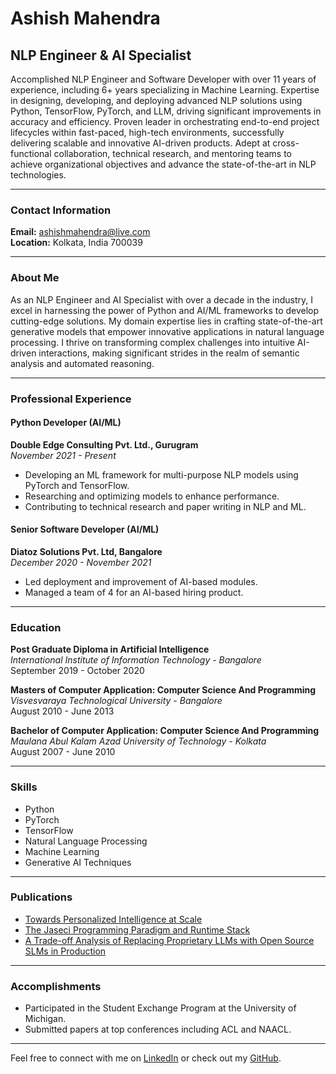 # Ashish Mahendra

## NLP Engineer & AI Specialist

Accomplished NLP Engineer and Software Developer with over 11 years of experience, including 6+ years specializing in Machine Learning. Expertise in designing, developing, and deploying advanced NLP solutions using Python, TensorFlow, PyTorch, and LLM, driving significant improvements in accuracy and efficiency. Proven leader in orchestrating end-to-end project lifecycles within fast-paced, high-tech environments, successfully delivering scalable and innovative AI-driven products. Adept at cross-functional collaboration, technical research, and mentoring teams to achieve organizational objectives and advance the state-of-the-art in NLP technologies.

---

### Contact Information

**Email:** ashishmahendra@live.com  
**Location:** Kolkata, India 700039  

---

### About Me

As an NLP Engineer and AI Specialist with over a decade in the industry, I excel in harnessing the power of Python and AI/ML frameworks to develop cutting-edge solutions. My domain expertise lies in crafting state-of-the-art generative models that empower innovative applications in natural language processing. I thrive on transforming complex challenges into intuitive AI-driven interactions, making significant strides in the realm of semantic analysis and automated reasoning.

---

### Professional Experience

#### Python Developer (AI/ML)
**Double Edge Consulting Pvt. Ltd., Gurugram**  
_November 2021 - Present_
- Developing an ML framework for multi-purpose NLP models using PyTorch and TensorFlow.
- Researching and optimizing models to enhance performance.
- Contributing to technical research and paper writing in NLP and ML.

#### Senior Software Developer (AI/ML)
**Diatoz Solutions Pvt. Ltd, Bangalore**  
_December 2020 - November 2021_
- Led deployment and improvement of AI-based modules.
- Managed a team of 4 for an AI-based hiring product.

---

### Education

**Post Graduate Diploma in Artificial Intelligence**  
_International Institute of Information Technology - Bangalore_  
September 2019 - October 2020

**Masters of Computer Application: Computer Science And Programming**  
_Visvesvaraya Technological University - Bangalore_  
August 2010 - June 2013

**Bachelor of Computer Application: Computer Science And Programming**  
_Maulana Abul Kalam Azad University of Technology - Kolkata_  
August 2007 - June 2010

---

### Skills

- Python 
- PyTorch 
- TensorFlow
- Natural Language Processing
- Machine Learning
- Generative AI Techniques

---

### Publications

- [Towards Personalized Intelligence at Scale](https://arxiv.org/pdf/2203.06668.pdf)
- [The Jaseci Programming Paradigm and Runtime Stack](https://ieeexplore.ieee.org/document/10129141)
- [A Trade-off Analysis of Replacing Proprietary LLMs with Open Source SLMs in Production](https://arxiv.org/abs/2312.14972)

---

### Accomplishments

- Participated in the Student Exchange Program at the University of Michigan.
- Submitted papers at top conferences including ACL and NAACL.

---

Feel free to connect with me on [LinkedIn](https://www.linkedin.com/in/yourprofile) or check out my [GitHub](https://github.com/yourusername).

